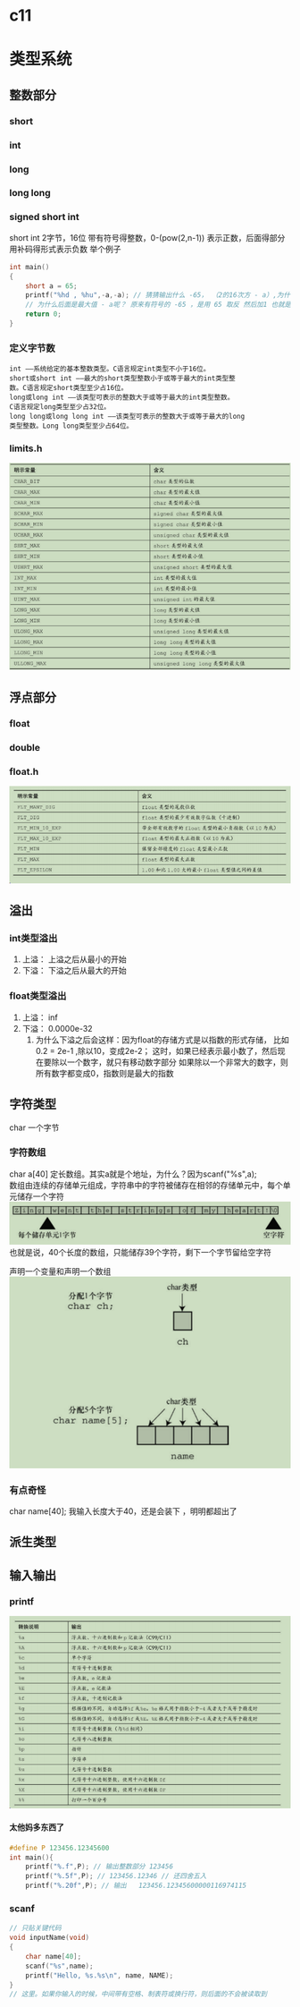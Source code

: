 # c11

# 类型系统

## 整数部分
### short

### int

### long

### long long

### signed short int
short int 2字节，16位 带有符号得整数，0-(pow(2,n-1)) 表示正数，后面得部分用补码得形式表示负数
举个例子
```c
int main()
{
    short a = 65;
    printf("%hd , %hu",-a,-a); // 猜猜输出什么 -65， （2的16次方 - a）,为什么是16次方？因为这里short是2个字节，也就是16位，一位表示0/1，所以有 2的16次方-1种表示
    // 为什么后面是最大值 - a呢？ 原来有符号的 -65 ，是用 65 取反 然后加1 也就是用反码的形式表示，但是转成无符号，就变成了这个值了
    return 0;
}
```

### 定义字节数
```text
int ——系统给定的基本整数类型。C语言规定int类型不小于16位。
short或short int ——最大的short类型整数小于或等于最大的int类型整
数。C语言规定short类型至少占16位。
long或long int ——该类型可表示的整数大于或等于最大的int类型整数。
C语言规定long类型至少占32位。
long long或long long int ——该类型可表示的整数大于或等于最大的long
类型整数。Long long类型至少占64位。
```

### limits.h
![Alt text](image-2.png)

## 浮点部分
### float

### double

### float.h
![Alt text](image-3.png)

## 溢出
### int类型溢出
1. 上溢： 上溢之后从最小的开始
2. 下溢： 下溢之后从最大的开始

### float类型溢出
1. 上溢： inf
2. 下溢： 0.0000e-32
   1. 为什么下溢之后会这样：因为float的存储方式是以指数的形式存储，
      比如 0.2 = 2e-1 ,除以10，变成2e-2；
      这时，如果已经表示最小数了，然后现在要除以一个数字，就只有移动数字部分
      如果除以一个非常大的数字，则所有数字都变成0，指数则是最大的指数


## 字符类型
char 一个字节

### 字符数组
char a[40] 定长数组。其实a就是个地址，为什么？因为scanf("%s",a);  
数组由连续的存储单元组成，字符串中的字符被储存在相邻的存储单元中，每个单元储存一个字符   
![数组由连续的存储单元组成](image.png)  
也就是说，40个长度的数组，只能储存39个字符，剩下一个字节留给空字符

 声明一个变量和声明一个数组  
![Alt text](image-1.png)

### 有点奇怪
char name[40];  我输入长度大于40，还是会装下 ，明明都超出了

## 派生类型


## 输入输出

### printf
![Alt text](image-4.png)

#### 太他妈多东西了
```c
#define P 123456.12345600
int main(){
    printf("%.f",P); // 输出整数部分 123456
    printf("%.5f",P); // 123456.12346 // 还四舍五入
    printf("%.20f",P); // 输出   123456.12345600000116974115
```

### scanf
```c
// 只贴关键代码
void inputName(void)
{
    char name[40];
    scanf("%s",name);
    printf("Hello, %s.%s\n", name, NAME);
}
// 这里。如果你输入的时候，中间带有空格、制表符或换行符，则后面的不会被读取到
```
